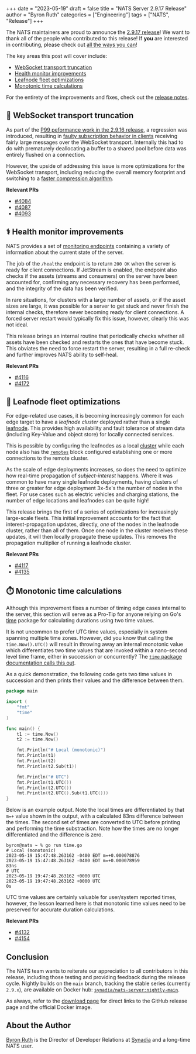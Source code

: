 +++
date = "2023-05-19"
draft = false
title = "NATS Server 2.9.17 Release"
author = "Byron Ruth"
categories = ["Engineering"]
tags = ["NATS", "Release"]
+++

The NATS maintainers are proud to announce the [2.9.17 release](https://github.com/nats-io/nats-server/releases/tag/v2.9.17)! We want to thank all of the people who contributed to this release! If **you** are interested in contributing, please check out [all the ways you can](https://nats.io/contributing/)!

The key areas this post will cover include:

- [WebSocket transport truncation](#-websocket-transport-truncation)
- [Health monitor improvements](#-health-monitor-improvements)
- [Leafnode fleet optimizations](#-leafnode-fleet-optimizations)
- [Monotonic time calculations](#-monotonic-time-calculations)

For the entirety of the improvements and fixes, check out the [release notes](https://github.com/nats-io/nats-server/releases/tag/v2.9.17).

## 🐘 WebSocket transport truncation

As part of the [P99 peformance work in the 2.9.16 release](https://nats.io/blog/nats-server-2.9.16-release/#-p99-performance), a regression was introduced, resulting in [faulty subscription behavior in clients](https://github.com/nats-io/nats.ws/issues/194) receiving fairly large messages over the WebSocket transport. Internally this had to do with prematurely deallocating a buffer to a shared pool before data was entirely flushed on a connection.

However, the upside of addressing this issue is more optimizations for the WebSocket transport, including reducing the overall memory footprint and switching to a [faster compression algorithm](https://github.com/nats-io/nats-server/pull/4087).

**Relevant PRs**

- [#4084](https://github.com/nats-io/nats-server/pull/4084)
- [#4087](https://github.com/nats-io/nats-server/pull/4087)
- [#4093](https://github.com/nats-io/nats-server/pull/4093)

## ⚕️ Health monitor improvements

NATS provides a set of [monitoring endpoints](https://docs.nats.io/running-a-nats-service/nats_admin/monitoring) containing a variety of information about the current state of the server.

The job of the `/healthz` endpoint is to return `200 OK` when the server is ready for client connections. If JetStream is enabled, the endpoint also checks if the assets (streams and consumers) on the server have been accounted for, confirming any necessary recovery has been performed, and the integrity of the data has been verified.

In rare situations, for clusters with a large number of assets, or if the asset sizes are large, it was possible for a server to get stuck and never finish the internal checks, therefore never becoming ready for client connections. A forced server restart would typically fix this issue, however, clearly this was not ideal.

This release brings an internal routine that periodically checks whether all assets have been checked and restarts the ones that have become stuck. This obviates the need to force restart the server, resulting in a full re-check and further improves NATS ability to self-heal.

**Relevant PRs**

- [#4116](https://github.com/nats-io/nats-server/pull/4116)
- [#4172](https://github.com/nats-io/nats-server/pull/4172)

## 🍃 Leafnode fleet optimizations

For edge-related use cases, it is becoming increasingly common for each edge target to have a _leafnode cluster_ deployed rather than a single [leafnode](https://docs.nats.io/running-a-nats-service/configuration/leafnodes). This provides high availability and fault tolerance of stream data (including Key-Value and object store) for locally connected services.

This is possible by configuring the leafnodes as a local [cluster](https://docs.nats.io/running-a-nats-service/configuration/clustering) while each node also has the [`remotes`](https://docs.nats.io/running-a-nats-service/configuration/leafnodes/leafnode_conf#leafnode-remotes-entry-block) block configured establishing one or more connections to the remote cluster.

As the scale of edge deployments increases, so does the need to optimize how real-time propagation of _subject-interest_ happens. Where it was common to have many single leafnode deployments, having clusters of three or greater for edge deployment 3x-5x's the number of nodes in the fleet. For use cases such as electric vehicles and charging stations, the number of edge locations and leafnodes can be quite high!

This release brings the first of a series of optimizations for increasingly large-scale fleets. This initial improvement accounts for the fact that interest-propagation updates, directly, _one_ of the nodes in the leafnode cluster, rather than all of them. Once one node in the cluster receives these updates, it will then locally propagate these updates. This removes the propagation multiplier of running a leafnode cluster.

**Relevant PRs**

- [#4117](https://github.com/nats-io/nats-server/pull/4117)
- [#4135](https://github.com/nats-io/nats-server/pull/4135)

## ⏱️ Monotonic time calculations

Although this improvement fixes a number of timing edge cases internal to the server, this section will serve as a Pro-Tip for anyone relying on Go's [time](https://pkg.go.dev/time) package for calculating durations using two time values.

It is not uncommon to prefer UTC time values, especially in system spanning multiple time zones. However, did you know that calling the `time.Now().UTC()` will result in throwing away an internal monotonic value which differentiates two time values that are invoked within a nano-second level time frame, either in succession or concurrently? The [`time` package documentation calls this out](https://pkg.go.dev/time#hdr-Monotonic_Clocks).

As a quick demonstration, the following code gets two time values in succession and then prints their values and the difference between them.

```go
package main

import (
	"fmt"
	"time"
)

func main() {
	t1 := time.Now()
	t2 := time.Now()

	fmt.Println("# Local (monotonic)")
	fmt.Println(t1)
	fmt.Println(t2)
	fmt.Println(t2.Sub(t1))

	fmt.Println("# UTC")
	fmt.Println(t1.UTC())
	fmt.Println(t2.UTC())
	fmt.Println(t2.UTC().Sub(t1.UTC()))
}
```

Below is an example output. Note the local times are differentiated by that `m=+` value shown in the output, with a calculated 83ns difference between the times. The second set of times are converted to UTC before printing and performing the time substraction. Note how the times are no longer differentiated and the difference is zero.

```
byron@nats ~ % go run time.go
# Local (monotonic)
2023-05-19 15:47:48.263162 -0400 EDT m=+0.000078876
2023-05-19 15:47:48.263162 -0400 EDT m=+0.000078959
83ns
# UTC
2023-05-19 19:47:48.263162 +0000 UTC
2023-05-19 19:47:48.263162 +0000 UTC
0s
```

UTC time values are certainly valuable for user/system reported times, however, the lesson learned here is that monotonic time values need to be preserved for accurate duration calculations.

**Relevant PRs**

- [#4132](https://github.com/nats-io/nats-server/pull/4132)
- [#4154](https://github.com/nats-io/nats-server/pull/4154)

## Conclusion

The NATS team wants to reiterate our appreciation to all contributors in this release, including those testing and providing feedback during the release cycle. Nightly builds on the `main` branch, tracking the stable series (currently `2.9.x`), are available on Docker hub: [`synadia/nats-server:nightly-main`](https://hub.docker.com/r/synadia/nats-server/tags?page=1&name=nightly-main).

As always, refer to the [download page](https://nats.io/download/) for direct links to the GitHub release page and the official Docker image.

## About the Author

[Byron Ruth](https://www.linkedin.com/in/byron-ruth/) is the Director of Developer Relations at [Synadia](https://synadia.com) and a long-time NATS user.
